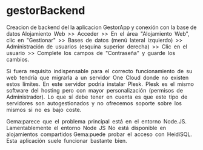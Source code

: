 # gestorBackend 
Creacion de backend del la aplicacion GestorApp y conexión con la base de datos
Alojamiento Web >> Acceder >> En el área "Alojamiento Web", clic en "Gestionar" >> Bases de datos (menú lateral izquierdo) >> Administración de usuarios (esquina superior derecha) >> Clic en el usuario >> Complete los campos de "Contraseña" y guarde los cambios. 

Si fuera requisito indispensable para el correcto funcionamiento de su web tendría que migrarla a un servidor One Cloud donde no existen estos límites. En este servidor podría instalar Plesk. Plesk es el mismo software del hosting pero con mayor personalización (permisos de Administrador). Lo que sí debe tener en cuenta es que este tipo de servidores son autogestionados y no ofrecemos soporte sobre los mismos si no es bajo coste.

Gema:parece que el problema principal está en el entorno Node.JS. Lamentablemente el entorno Node JS No está disponible en alojamientos compartidos
Gema:puede probar el acceso con HeidiSQL. Esta aplicación suele funcionar bastante bien.